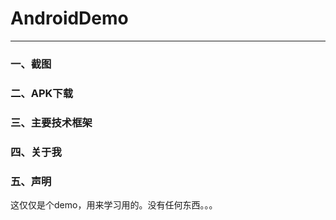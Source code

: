# AndroidDemo
----------
### 一、截图

### 二、APK下载

### 三、主要技术框架

### 四、关于我

### 五、声明
这仅仅是个demo，用来学习用的。没有任何东西。。。
